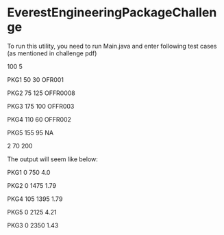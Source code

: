# EverestEngineeringPackageChallenge

To run this utility, you need to run Main.java and enter following test cases (as mentioned in challenge pdf)

100 5

PKG1 50 30 OFR001

PKG2 75 125 OFFR0008

PKG3 175 100 OFFR003

PKG4 110 60 OFFR002

PKG5 155 95 NA

2 70 200

The output will seem like below:

PKG1 0 750 4.0

PKG2 0 1475 1.79

PKG4 105 1395 1.79

PKG5 0 2125 4.21

PKG3 0 2350 1.43
